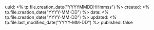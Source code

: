 uuid: <% tp.file.creation_date("YYYYMMDDHHmmss") %>
created: <% tp.file.creation_date("YYYY-MM-DD") %> 
date: <% tp.file.creation_date("YYYY-MM-DD") %> 
updated: <% tp.file.last_modified_date("YYYY-MM-DD") %>
published: false